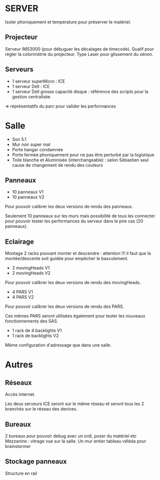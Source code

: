 # SERVER

Isoler phoniquement et température pour préserver le matériel.

## Projecteur

Serveur IMS3000 (pour débuguer les décalages de timecode).
Qualif pour régler la colorimétrie du projecteur.
Type Laser pour glissement du xénon.

## Serveurs

- 1 serveur superMicro : ICE
- 1 serveur Dell : ICE
- 1 serveur Dell grosse capacité disque : référence des scripts pour la gestion centralisée

=> représentatifs du parc pour valider les performances


# Salle

- Son 5.1
- Mur noir super mat
- Porte hangar condamnée
- Porte fermée phoniquement pour ne pas être perturbé par la logistique
- Toile blanche et Aluminisée (interchangeable) : selon Sébastien seul cause de changement de rendu des couleurs

## Panneaux 

- 10 panneaux V1
- 10 panneaux V2

Pour pouvoir calibrer les deux versions de rendu des panneaux.

Seulement 10 panneaux sur les murs mais possibilité de tous les connecter pour pouvoir tester les performances du serveur dans le pire cas (20 panneaux).

## Eclairage 

Montage 2 racks pouvant monter et descendre : attention !!! il faut que la montée/descente soit guidée pour empêcher le basculement.

- 2 movingHeads V1
- 2 movingHeads V2

Pour pouvoir calibrer les deux versions de rendu des movingHeads.

- 4 PARS V1
- 4 PARS V2 

Pour pouvoir calibrer les deux versions de rendu des PARS.

Ces mêmes PARS seront utilisées également pour tester les nouveaux fonctionnements des SAS.

- 1 rack de 4 backlights V1
- 1 rack de backlights V2

Même configuration d'adressage que dans une salle.

# Autres

## Réseaux

Accès internet.

Les deux serveurs ICE seront sur le même réseau et seront tous les 2 branchés sur le réseau des devices.

## Bureaux

2 bureaux pour pouvoir debug avec un ordi, poser du matériel etc
Mezzanine : vitrage vue sur la salle.
Un mur entier tableau véléda pour brainstormer

## Stockage panneaux

Structure en rail